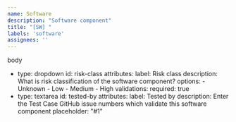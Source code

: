 ```yaml
---
name: Software
description: "Software component"
title: "[SW] "
labels: 'software'
assignees: ''
---
```


body
  - type: dropdown
    id: risk-class
    attributes:
      label: Risk class
      description: What is risk classification of the software component?
      options:
        - Unknown
        - Low
        - Medium
        - High
    validations:
      required: true
  - type: textarea
    id: tested-by
    attributes:
      label: Tested by
      description: Enter the Test Case GitHub issue numbers which validate this software component
      placeholder: "#1"
